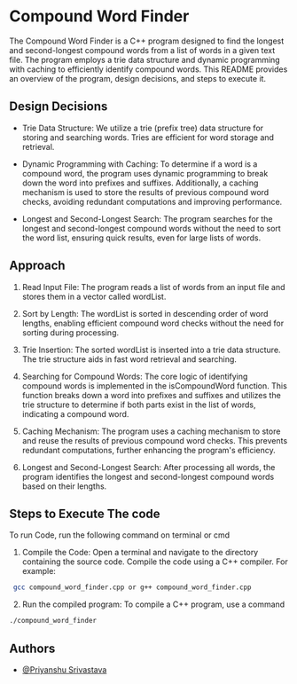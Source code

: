 # Compound Word Finder


The Compound Word Finder is a C++ program designed to find the longest and second-longest compound words from a list of words in a given text file. The program employs a trie data structure and dynamic programming with caching to efficiently identify compound words. This README provides an overview of the program, design decisions, and steps to execute it.


## Design Decisions
- Trie Data Structure: We utilize a trie (prefix tree) data structure for storing and searching words. Tries are efficient for word storage and retrieval.

- Dynamic Programming with Caching: To determine if a word is a compound word, the program uses dynamic programming to break down the word into prefixes and suffixes. Additionally, a caching mechanism is used to store the results of previous compound word checks, avoiding redundant computations and improving performance.

- Longest and Second-Longest Search: The program searches for the longest and second-longest compound words without the need to sort the word list, ensuring quick results, even for large lists of words.
## Approach
1. Read Input File: The program reads a list of words from an input file and stores them in a vector called wordList.

2. Sort by Length: The wordList is sorted in descending order of word lengths, enabling efficient compound word checks without the need for sorting during processing.

3. Trie Insertion: The sorted wordList is inserted into a trie data structure. The trie structure aids in fast word retrieval and searching.

4. Searching for Compound Words: The core logic of identifying compound words is implemented in the isCompoundWord function. This function breaks down a word into prefixes and suffixes and utilizes the trie structure to determine if both parts exist in the list of words, indicating a compound word.

5. Caching Mechanism: The program uses a caching mechanism to store and reuse the results of previous compound word checks. This prevents redundant computations, further enhancing the program's efficiency.

6. Longest and Second-Longest Search: After processing all words, the program identifies the longest and second-longest compound words based on their lengths.
## Steps to Execute The code

To run Code, run the following command on terminal or cmd 

1. Compile the Code: Open a terminal and navigate to the directory containing the source code. Compile the code using a C++ compiler. 
For example:
```bash
 gcc compound_word_finder.cpp or g++ compound_word_finder.cpp
```
2. Run the compiled program: To compile a C++ program, use a command 
```bash
./compound_word_finder
```


## Authors

- [@Priyanshu Srivastava ](https://github.com/priyanshu28012002)
